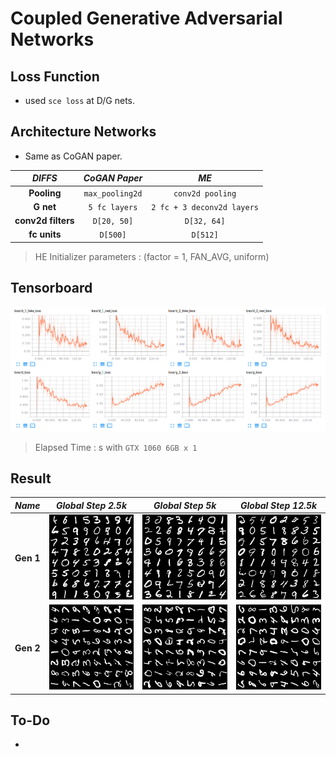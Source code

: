 # Coupled Generative Adversarial Networks

## Loss Function

* used ``sce loss`` at D/G nets.

## Architecture Networks

* Same as CoGAN paper.

*DIFFS* | *CoGAN Paper* | *ME*  |
 :---:  |     :---:      | :---: |
 **Pooling** | ``max_pooling2d`` | ``conv2d pooling`` |
 **G net**   | ``5 fc layers``   | ``2 fc + 3 deconv2d layers`` |
 **conv2d filters** | ``D[20, 50]`` | ``D[32, 64]`` |
 **fc units** | ``D[500]`` | ``D[512]`` |

> HE Initializer parameters     : (factor = 1, FAN_AVG, uniform)

## Tensorboard

![result](./cogan_tb.png)

> Elapsed Time : s with ``GTX 1060 6GB x 1``

## Result

*Name* | *Global Step 2.5k* | *Global Step 5k* | *Global Step 12.5k*
:---: | :---: | :---: | :---:
**Gen 1**      | ![img](./gen_img/train_1_00002500.png) | ![img](./gen_img/train_1_00005000.png) | ![img](./gen_img/train_1_00012500.png)
**Gen 2**      | ![img](./gen_img/train_2_00002500.png) | ![img](./gen_img/train_2_00005000.png) | ![img](./gen_img/train_2_00012500.png)

## To-Do
* 